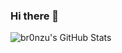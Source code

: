 ### Hi there 👋

<!--
**br0nzu/br0nzu** is a ✨ _special_ ✨ repository because its `README.md` (this file) appears on your GitHub profile.

Here are some ideas to get you started:

- 🔭 I’m currently working on ...
- 🌱 I’m currently learning ...
- 👯 I’m looking to collaborate on ...
- 🤔 I’m looking for help with ...
- 💬 Ask me about ...
- 📫 How to reach me: ...
- 😄 Pronouns: ...
- ⚡ Fun fact: ...
-->
![br0nzu's GitHub Stats](https://github-readme-stats.vercel.app/api?username=br0nzu&hide=contribs,prs&theme=swift)
